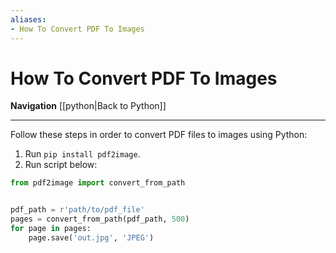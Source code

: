 ```yaml
---
aliases:
- How To Convert PDF To Images
---
```

# How To Convert PDF To Images
**Navigation**
[[python|Back to Python]]

---

Follow these steps in order to convert PDF files to images using Python:
1. Run `pip install pdf2image`.
2. Run script below:

```python
from pdf2image import convert_from_path


pdf_path = r'path/to/pdf_file'
pages = convert_from_path(pdf_path, 500)
for page in pages:
	page.save('out.jpg', 'JPEG')
```

